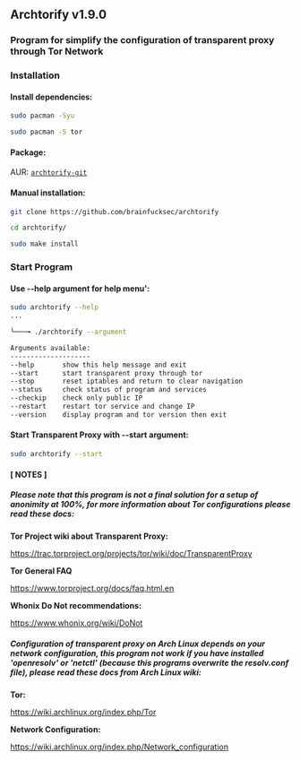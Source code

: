 ## Archtorify v1.9.0

### Program for simplify the configuration of transparent proxy through Tor Network




### Installation

#### Install dependencies:
```bash
sudo pacman -Syu

sudo pacman -S tor
```

#### Package:

AUR: [`archtorify-git`](https://aur.archlinux.org/packages/archtorify-git)


#### Manual installation:
```bash
git clone https://github.com/brainfucksec/archtorify

cd archtorify/

sudo make install
```




### Start Program

#### Use --help argument for help menu':
```bash
sudo archtorify --help
...

└───╼ ./archtorify --argument

Arguments available:
--------------------
--help       show this help message and exit
--start      start transparent proxy through tor
--stop       reset iptables and return to clear navigation
--status     check status of program and services
--checkip    check only public IP
--restart    restart tor service and change IP
--version    display program and tor version then exit
```


#### Start Transparent Proxy with --start argument:
```bash
sudo archtorify --start
```




#### [ NOTES ]

##### Please note that this program is not a final solution for a setup of anonimity at 100%, for more information about Tor configurations please read these docs:

**Tor Project wiki about Transparent Proxy:**

https://trac.torproject.org/projects/tor/wiki/doc/TransparentProxy


**Tor General FAQ**

https://www.torproject.org/docs/faq.html.en


**Whonix Do Not recommendations:**

https://www.whonix.org/wiki/DoNot




##### Configuration of transparent proxy on Arch Linux depends on your network configuration, this program not work if you have installed 'openresolv' or 'netctl' (because this programs overwrite the resolv.conf file), please read these docs from Arch Linux wiki:

**Tor:**

https://wiki.archlinux.org/index.php/Tor

**Network Configuration:**

https://wiki.archlinux.org/index.php/Network_configuration
